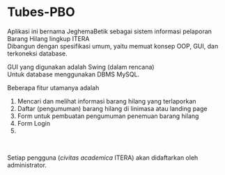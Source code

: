 # Tubes-PBO
Aplikasi ini bernama JeghemaBetik sebagai sistem informasi pelaporan Barang Hilang lingkup ITERA<br>
Dibangun dengan spesifikasi umum, yaitu memuat konsep OOP, GUI, dan terkoneksi database.

GUI yang digunakan adalah Swing (dalam rencana)<br>
Untuk database menggunakan DBMS MySQL.

Beberapa fitur utamanya adalah<br>
1. Mencari dan melihat informasi barang hilang yang terlaporkan<br>
2. Daftar (pengumuman) barang hilang di linimasa atau landing page<br>
3. Form untuk pembuatan pengumuman penemuan barang hilang<br>
4. Form Login<br>
5. 
<br>

Setiap pengguna (_civitas academica_ ITERA) akan didaftarkan oleh administrator.
